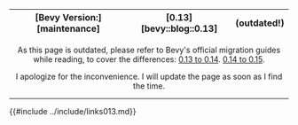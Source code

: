 |[Bevy Version:][maintenance]|[0.13][bevy::blog::0.13]|(outdated!)|
|---|---|---|

<p style="text-align: center;">
As this page is outdated, please refer to Bevy's official migration guides while reading,
to cover the differences:
<a href="https://bevyengine.org/learn/migration-guides/0-13-to-0-14/">0.13 to 0.14</a>.
<a href="https://bevyengine.org/learn/migration-guides/0-14-to-0-15/">0.14 to 0.15</a>.
</p>
<p style="text-align: center;">
I apologize for the inconvenience. I will update the page as soon as I find the time.
</p>

---

{{#include ../include/links013.md}}

